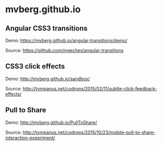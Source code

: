 # mvberg.github.io

## Angular CSS3 transitions
Demo: https://mvberg.github.io/angular-transitions/demo/

Source: https://github.com/mgechev/angular-transitions

## CSS3 click effects
Demo: http://mvberg.github.io/sandbox/

Source: http://tympanus.net/codrops/2015/02/11/subtle-click-feedback-effects/

## Pull to Share
Demo:  http://mvberg.github.io/PullToShare/

Source: http://tympanus.net/codrops/2015/10/23/mobile-pull-to-share-interaction-experiment/